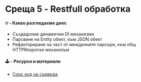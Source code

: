 # Среща 5 - Restfull обработка

#### 💡 - Какво разгледахме днес
- Създадохме динамични DI механизми
- Парсване на Entity обект, към JSON обект  
- Рефакториране на част от междинните парсъри, към общ HTTPResponse механизъм

#### 🕹️ - Ресурси и материали
 * [Сорс код на сървъра](./source/)